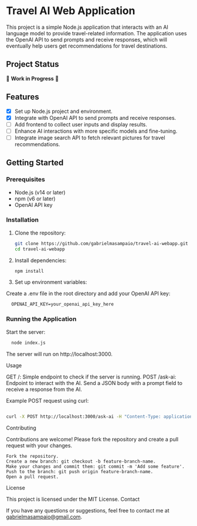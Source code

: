 # Travel AI Web Application

This project is a simple Node.js application that interacts with an AI language model to provide travel-related information. The application uses the OpenAI API to send prompts and receive responses, which will eventually help users get recommendations for travel destinations.

## Project Status

🚧 **Work in Progress** 🚧

## Features

- [x] Set up Node.js project and environment.
- [x] Integrate with OpenAI API to send prompts and receive responses.
- [ ] Add frontend to collect user inputs and display results.
- [ ] Enhance AI interactions with more specific models and fine-tuning.
- [ ] Integrate image search API to fetch relevant pictures for travel recommendations.

## Getting Started

### Prerequisites

- Node.js (v14 or later)
- npm (v6 or later)
- OpenAI API key

### Installation

1. Clone the repository:

   ```bash
   git clone https://github.com/gabrielmasampaio/travel-ai-webapp.git
   cd travel-ai-webapp
   ```

2. Install dependencies:

    ```bash
    npm install
    ```
    
3. Set up environment variables:

Create a .env file in the root directory and add your OpenAI API key:

  ```env
    OPENAI_API_KEY=your_openai_api_key_here
  ```

### Running the Application

Start the server:

  ```bash
    node index.js
  ```

  The server will run on http://localhost:3000.

Usage

  GET /: Simple endpoint to check if the server is running.
  POST /ask-ai: Endpoint to interact with the AI. Send a JSON body with a prompt field to receive a response from the AI.

Example POST request using curl:

```bash

curl -X POST http://localhost:3000/ask-ai -H "Content-Type: application/json" -d '{"prompt": "Tell me about beautiful places to visit in Bali."}'
```

Contributing

Contributions are welcome! Please fork the repository and create a pull request with your changes.

    Fork the repository.
    Create a new branch: git checkout -b feature-branch-name.
    Make your changes and commit them: git commit -m 'Add some feature'.
    Push to the branch: git push origin feature-branch-name.
    Open a pull request.

License

This project is licensed under the MIT License.
Contact

If you have any questions or suggestions, feel free to contact me at gabrielmasampaio@gmail.com.
